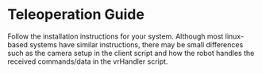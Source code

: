 # Teleoperation Guide

Follow the installation instructions for your system. Although most linux-based systems have similar instructions, there may be small differences such as the camera setup in the client script and how the robot handles the received commands/data in the vrHandler script.
